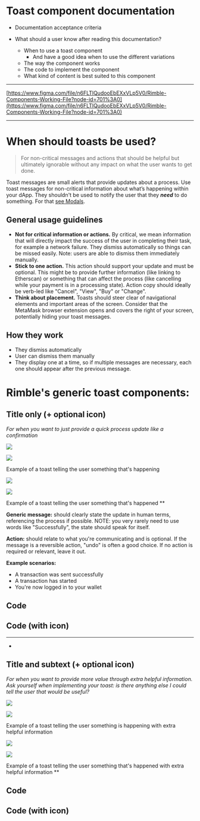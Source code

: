 # Toast component documentation

- Documentation acceptance criteria

- What should a user know after reading this documentation?
    - When to use a toast component
        - And have a good idea when to use the different variations
    - The way the component works
    - The code to implement the component
    - What kind of content is best suited to this component

---

[https://www.figma.com/file/n6FLTlQudooEbEXxVLp5V0/Rimble-Components-Working-File?node-id=701%3A0](https://www.figma.com/file/n6FLTlQudooEbEXxVLp5V0/Rimble-Components-Working-File?node-id=701%3A0)

---

# **When should toasts be used?**

> For non-critical messages and actions that should be helpful but ultimately ignorable without any impact on what the user wants to get done.

Toast messages are small alerts that provide updates about a process. Use toast messages for non-critical information about what’s happening within your dApp. They shouldn't be used to notify the user that they ***need*** to do something. For that [see Modals](#).

## General usage guidelines

- **Not for critical information or actions.** By critical, we mean information that will directly impact the success of the user in completing their task, for example a network failure. They dismiss automatically so things can be missed easily. Note: users are able to dismiss them immediately manually.
- **Stick to one action.** This action should support your update and must be optional. This might be to provide further information (like linking to Etherscan) or something that can affect the process (like cancelling while your payment is in a processing state). Action copy should ideally be verb-led like "Cancel", "View", "Buy" or "Change".
- **Think about placement.** Toasts should steer clear of navigational elements and important areas of the screen. Consider that the MetaMask browser extension opens and covers the right of your screen, potentially hiding your toast messages.

## How they work

- They dismiss automatically
- User can dismiss them manually
- They display one at a time, so if multiple messages are necessary, each one should appear after the previous message.

# Rimble's generic toast components:

## Title only (+ optional icon)

*For when you want to just provide a quick process update like a confirmation*

![](Untitled-9b6efe62-4bec-4591-9ad9-35824b249a77.png)

![](Untitled-84191bdd-19ce-4997-a55b-18fab6d120a8.png)

Example of a toast telling the user something that's happening

![](Untitled-22f5d567-3b4e-4a0c-a8ce-1f8a04cb8649.png)

![](Untitled-8f740211-7a77-4459-a84f-8af26e1acf78.png)

Example of a toast telling the user something that's happened
**

**Generic message:** should clearly state the update in human terms, referencing the process if possible. NOTE: you very rarely need to use words like "Successfully", the state should speak for itself.

**Action:** should relate to what you're communicating and is optional. If the message is a reversible action, "undo" is often a good choice. If no action is required or relevant, leave it out.

**Example scenarios:**

- A transaction was sent successfully
- A transaction has started
- You're now logged in to your wallet

## Code



## Code (with icon)



---

-

## Title and subtext (+ optional icon)

*For when you want to provide more value through extra helpful information. Ask yourself when implementing your toast: is there anything else I could tell the user that would be useful?*

![](Untitled-597750c8-114c-4ec7-a4ac-b999922e87ff.png)

![](Untitled-73442bbe-91aa-4297-95a3-6f66b674d329.png)

Example of a toast telling the user something is happening with extra helpful information

![](Untitled-7fa64970-7621-4413-8438-77d5e6eb5a3d.png)

![](Untitled-2cceb19b-81eb-4d9b-8bab-125722dea622.png)

Example of a toast telling the user something that's happened with extra helpful information
**

## Code



## Code (with icon)
